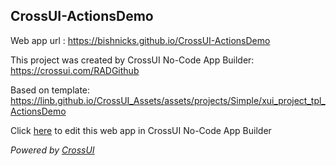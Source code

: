 ## CrossUI-ActionsDemo
Web app url : https://bishnicks.github.io/CrossUI-ActionsDemo

This project was created by CrossUI No-Code App Builder: https://crossui.com/RADGithub

Based on template: https://linb.github.io/CrossUI_Assets/assets/projects/Simple/xui_project_tpl_ActionsDemo

Click [here](https://crossui.com/RADGithub/#!from=github&owner=bishnicks&repo=CrossUI-ActionsDemo) to edit this web app in CrossUI No-Code App Builder

<i>Powered by [CrossUI](https://crossui.com)</i>
